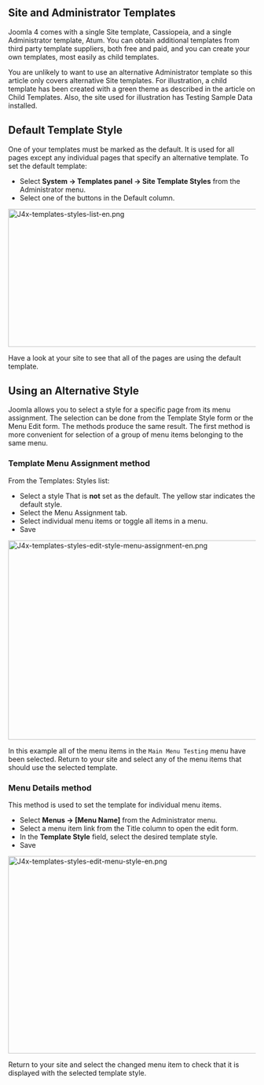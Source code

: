 <!-- Filename: J4.x:Switching_Templates / Display title: Switching Templates -->

## Site and Administrator Templates

Joomla 4 comes with a single Site template, Cassiopeia, and a single
Administrator template, Atum. You can obtain additional templates from
third party template suppliers, both free and paid, and you can create
your own templates, most easily as child templates.

You are unlikely to want to use an alternative Administrator template so
this article only covers alternative Site templates. For illustration, a
child template has been created with a green theme as described in the
article on Child Templates. Also, the site used for illustration has
Testing Sample Data installed.

## Default Template Style

One of your templates must be marked as the default. It is used for all
pages except any individual pages that specify an alternative template.
To set the default template:

- Select **System **→** Templates panel **→** Site Template Styles**
  from the Administrator menu.
- Select one of the buttons in the Default column.

<img
src="https://docs.joomla.org/images/thumb/4/4c/J4x-templates-styles-list-en.png/800px-J4x-templates-styles-list-en.png"
class="thumbborder" decoding="async"
srcset="https://docs.joomla.org/images/4/4c/J4x-templates-styles-list-en.png 1.5x"
data-file-width="1000" data-file-height="351" width="800" height="281"
alt="J4x-templates-styles-list-en.png" />

Have a look at your site to see that all of the pages are using the
default template.

## Using an Alternative Style

Joomla allows you to select a style for a specific page from its menu
assignment. The selection can be done from the Template Style form or
the Menu Edit form. The methods produce the same result. The first
method is more convenient for selection of a group of menu items
belonging to the same menu.

### Template Menu Assignment method

From the Templates: Styles list:

- Select a style That is **not** set as the default. The yellow star
  indicates the default style.
- Select the Menu Assignment tab.
- Select individual menu items or toggle all items in a menu.
- Save

<img
src="https://docs.joomla.org/images/thumb/6/64/J4x-templates-styles-edit-style-menu-assignment-en.png/800px-J4x-templates-styles-edit-style-menu-assignment-en.png"
class="thumbborder" decoding="async"
srcset="https://docs.joomla.org/images/6/64/J4x-templates-styles-edit-style-menu-assignment-en.png 1.5x"
data-file-width="1000" data-file-height="508" width="800" height="406"
alt="J4x-templates-styles-edit-style-menu-assignment-en.png" />

In this example all of the menu items in the `Main Menu Testing` menu
have been selected. Return to your site and select any of the menu items
that should use the selected template.

### Menu Details method

This method is used to set the template for individual menu items.

- Select **Menus **→** \[Menu Name\]** from the Administrator menu.
- Select a menu item link from the Title column to open the edit form.
- In the **Template Style** field, select the desired template style.
- Save

<img
src="https://docs.joomla.org/images/thumb/c/cc/J4x-templates-styles-edit-menu-style-en.png/800px-J4x-templates-styles-edit-menu-style-en.png"
class="thumbborder" decoding="async"
srcset="https://docs.joomla.org/images/c/cc/J4x-templates-styles-edit-menu-style-en.png 1.5x"
data-file-width="1000" data-file-height="502" width="800" height="402"
alt="J4x-templates-styles-edit-menu-style-en.png" />

Return to your site and select the changed menu item to check that it is
displayed with the selected template style.
